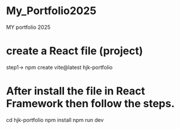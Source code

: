 # My_Portfolio2025
 MY portfolio 2025

 # create a React file (project)
step1-> npm create vite@latest hjk-portfolio
# After install the file in React Framework then follow the steps.
cd hjk-portfolio
  npm install
  npm run dev
